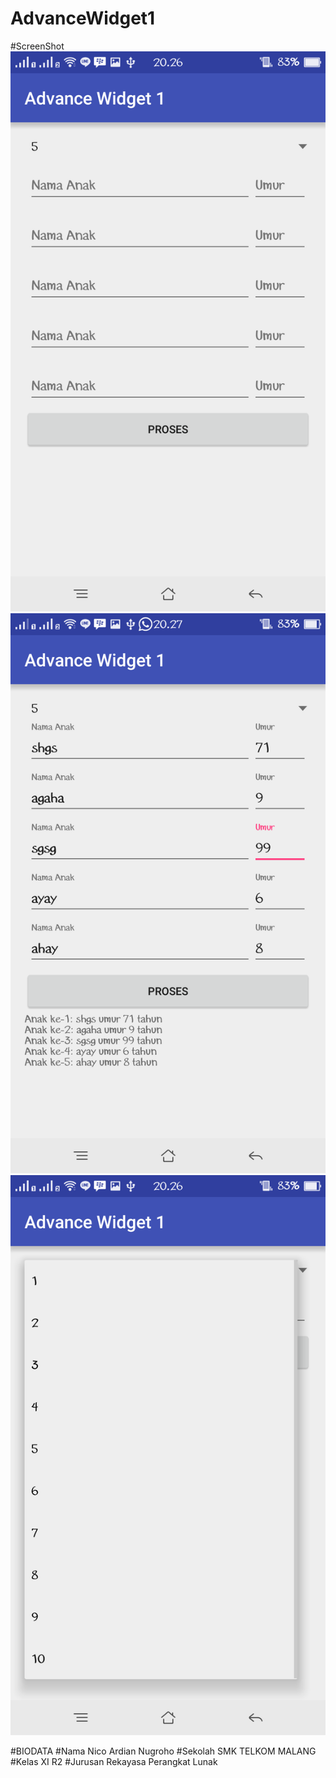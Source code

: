 # AdvanceWidget1

#ScreenShot
  ![1](https://github.com/NicoAN42/AdvanceWidget1/blob/master/1%20(1).png "")
  ![2](https://github.com/NicoAN42/AdvanceWidget1/blob/master/1%20(2).png "")
  ![3](https://github.com/NicoAN42/AdvanceWidget1/blob/master/1%20(3).png "")


#BIODATA
#Nama 
  Nico Ardian Nugroho
#Sekolah
  SMK TELKOM MALANG
#Kelas
  XI R2
#Jurusan
  Rekayasa Perangkat Lunak
